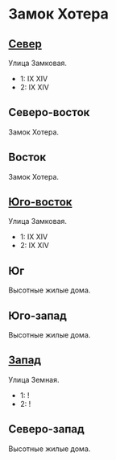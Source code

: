 # Замок Хотера

## [Север](./570120.md)

Улица Замковая.

* 1:    IX  XIV
* 2:    IX  XIV

## Северо-восток

Замок Хотера.

## Восток

Замок Хотера.

## [Юго-восток](./575135.md)

Улица Замковая.

* 1:    IX  XIV
* 2:    IX  XIV

## Юг

Высотные жилые дома.

## Юго-запад

Высотные жилые дома.

## [Запад](./540130.md)

Улица Земная.

* 1:    !
* 2:    !

## Северо-запад

Высотные жилые дома.

